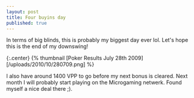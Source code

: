 ```yaml
---
layout: post
title: Four buyins day
published: true
---
```


In terms of big blinds, this is probably my biggest day ever lol. Let's hope this is the end of my downswing!

{:.center}
{% thumbnail [Poker Results July 28th 2009][/uploads/2010/10/280709.png] %}




I also have around 1400 VPP to go before my next bonus is cleared. Next month I will probably start playing on the Microgaming netwerk. Found myself a nice deal there ;).
